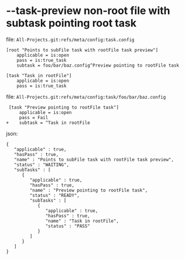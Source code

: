 # --task-preview non-root file with subtask pointing root task

file: `All-Projects.git:refs/meta/config:task.config`
```
[root "Points to subFile task with rootFile task preview"]
    applicable = is:open
    pass = is:true_task
    subtask = foo/bar/baz.config^Preview pointing to rootFile task

[task "Task in rootFile"]
    applicable = is:open
    pass = is:true_task
```

file: `All-Projects.git:refs/meta/config:task/foo/bar/baz.config`
```
 [task "Preview pointing to rootFile task"]
     applicable = is:open
     pass = Fail
+    subtask = ^Task in rootFile
```

json:
```
{
   "applicable" : true,
   "hasPass" : true,
   "name" : "Points to subFile task with rootFile task preview",
   "status" : "WAITING",
   "subTasks" : [
      {
         "applicable" : true,
         "hasPass" : true,
         "name" : "Preview pointing to rootFile task",
         "status" : "READY",
         "subTasks" : [
            {
               "applicable" : true,
               "hasPass" : true,
               "name" : "Task in rootFile",
               "status" : "PASS"
            }
         ]
      }
   ]
}
```